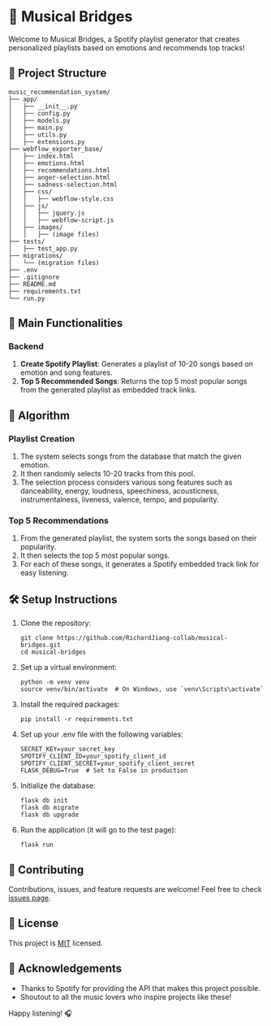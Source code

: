# 🎵 Musical Bridges

Welcome to Musical Bridges, a Spotify playlist generator that creates personalized playlists based on emotions and recommends top tracks!

## 📁 Project Structure

```
music_recommendation_system/
├── app/
│   ├── __init__.py
│   ├── config.py
│   ├── models.py
│   ├── main.py
│   ├── utils.py
│   ├── extensions.py
├── webflow_exporter_base/
│   ├── index.html
│   ├── emotions.html
│   ├── recommendations.html
│   ├── anger-selection.html
│   ├── sadness-selection.html
│   ├── css/
│   │   ├── webflow-style.css
│   ├── js/
│   │   ├── jquery.js
│   │   ├── webflow-script.js
│   ├── images/
│   │   ├── (image files)
├── tests/
│   ├── test_app.py
├── migrations/
│   └── (migration files)
├── .env
├── .gitignore
├── README.md
├── requirements.txt
└── run.py
```

## 🚀 Main Functionalities

### Backend

1. **Create Spotify Playlist**: Generates a playlist of 10-20 songs based on emotion and song features.
2. **Top 5 Recommended Songs**: Returns the top 5 most popular songs from the generated playlist as embedded track links.

## 🧠 Algorithm

### Playlist Creation
1. The system selects songs from the database that match the given emotion.
2. It then randomly selects 10-20 tracks from this pool.
3. The selection process considers various song features such as danceability, energy, loudness, speechiness, acousticness, instrumentalness, liveness, valence, tempo, and popularity.

### Top 5 Recommendations
1. From the generated playlist, the system sorts the songs based on their popularity.
2. It then selects the top 5 most popular songs.
3. For each of these songs, it generates a Spotify embedded track link for easy listening.

## 🛠 Setup Instructions

1. Clone the repository:
   ```
   git clone https://github.com/RichardJiang-collab/musical-bridges.git
   cd musical-bridges
   ```

2. Set up a virtual environment:
   ```
   python -m venv venv
   source venv/bin/activate  # On Windows, use `venv\Scripts\activate`
   ```

3. Install the required packages:
   ```
   pip install -r requirements.txt
   ```

4. Set up your .env file with the following variables:
   ```
   SECRET_KEY=your_secret_key
   SPOTIFY_CLIENT_ID=your_spotify_client_id
   SPOTIFY_CLIENT_SECRET=your_spotify_client_secret
   FLASK_DEBUG=True  # Set to False in production
   ```

5. Initialize the database:
   ```
   flask db init
   flask db migrate
   flask db upgrade
   ```

6. Run the application (it will go to the test page):
   ```
   flask run
   ```

## 🤝 Contributing

Contributions, issues, and feature requests are welcome! Feel free to check [issues page](https://github.com/RichardJiang-collab/musical-bridges/issues).

## 📝 License

This project is [MIT](https://choosealicense.com/licenses/mit/) licensed.

## 🎉 Acknowledgements

- Thanks to Spotify for providing the API that makes this project possible.
- Shoutout to all the music lovers who inspire projects like these!

Happy listening! 🎧
